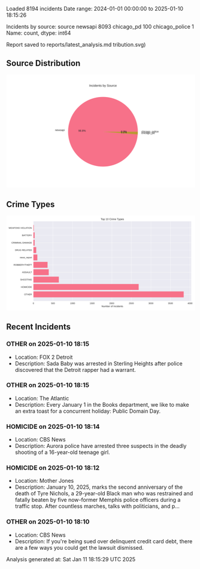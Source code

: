 
Loaded 8194 incidents
Date range: 2024-01-01 00:00:00 to 2025-01-10 18:15:26

Incidents by source:
source
newsapi           8093
chicago_pd         100
chicago_police       1
Name: count, dtype: int64

Report saved to reports/latest_analysis.md
tribution.svg)

## Source Distribution
![Source Distribution](images/source_distribution.svg)

## Crime Types
![Crime Types](images/crime_types.svg)

## Recent Incidents

### OTHER on 2025-01-10 18:15
- Location: FOX 2 Detroit
- Description: Sada Baby was arrested in Sterling Heights after police discovered that the Detroit rapper had a warrant.


### OTHER on 2025-01-10 18:15
- Location: The Atlantic
- Description: Every January 1 in the Books department, we like to make an extra toast for a concurrent holiday: Public Domain Day.


### HOMICIDE on 2025-01-10 18:14
- Location: CBS News
- Description: Aurora police have arrested three suspects in the deadly shooting of a 16-year-old teenage girl.


### HOMICIDE on 2025-01-10 18:12
- Location: Mother Jones
- Description: January 10, 2025, marks the second anniversary of the death of Tyre Nichols, a 29-year-old Black man who was restrained and fatally beaten by five now-former Memphis police officers during a traffic stop. After countless marches, talks with politicians, and p…


### OTHER on 2025-01-10 18:10
- Location: CBS News
- Description: If you're being sued over delinquent credit card debt, there are a few ways you could get the lawsuit dismissed.

Analysis generated at: Sat Jan 11 18:15:29 UTC 2025
